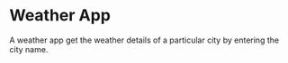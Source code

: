 # Weather App
 A weather app get the weather details of a particular city by entering the city name.
